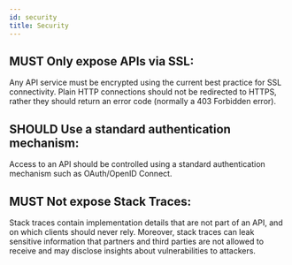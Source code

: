 ```yaml
---
id: security
title: Security
---
```


## MUST Only expose APIs via SSL:

Any API service must be encrypted using the current best practice for SSL connectivity. Plain HTTP connections should not be redirected to HTTPS, rather they should return an error code (normally a 403 Forbidden error).
## SHOULD Use a standard authentication mechanism:

Access to an API should be controlled using a standard authentication mechanism such as OAuth/OpenID Connect.
## MUST Not expose Stack Traces:

Stack traces contain implementation details that are not part of an API, and on which clients should never rely. Moreover, stack traces can leak sensitive information that partners and third parties are not allowed to receive and may disclose insights about vulnerabilities to attackers.
